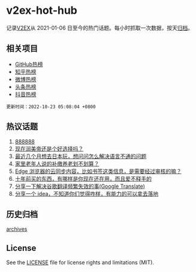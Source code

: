 # v2ex-hot-hub

 记录[V2EX](https://www.v2ex.com/)从 2021-01-06 日至今的热门话题。每小时抓取一次数据，按天[归档](archives)。
 
 ## 相关项目

- [GitHub热榜](https://github.com/lonnyzhang423/github-hot-hub)
- [知乎热榜](https://github.com/lonnyzhang423/zhihu-hot-hub)
- [微博热榜](https://github.com/lonnyzhang423/weibo-hot-hub)
- [头条热榜](https://github.com/lonnyzhang423/toutiao-hot-hub)
- [抖音热榜](https://github.com/lonnyzhang423/douyin-hot-hub)


 `更新时间：2022-10-23 05:08:04 +0800`

## 热议话题

1. [888888](https://www.v2ex.com/t/888888)
1. [现在润美帝还是个好选择吗？](https://www.v2ex.com/t/888948)
1. [最近几个月想去日本玩，想问问怎么解决语言不通的问题](https://www.v2ex.com/t/888911)
1. [家里老年人说的补缴养老划不划算？](https://www.v2ex.com/t/888891)
1. [Edge 浏览器的云同步内容，比如书签这类信息，是需要经过审核的嘛？](https://www.v2ex.com/t/888896)
1. [十年前买的东西，有哪样是你现在还在用，而且爱不释手的](https://www.v2ex.com/t/888914)
1. [分享一下解决谷歌翻译频繁失效的事(Google Translate)](https://www.v2ex.com/t/888970)
1. [分享一个 idea，不知道你们觉得咋样，有能力的可以拿去落地](https://www.v2ex.com/t/888997)

## 历史归档

[archives](archives)

## License

See the [LICENSE](LICENSE) file for license rights and limitations (MIT).
